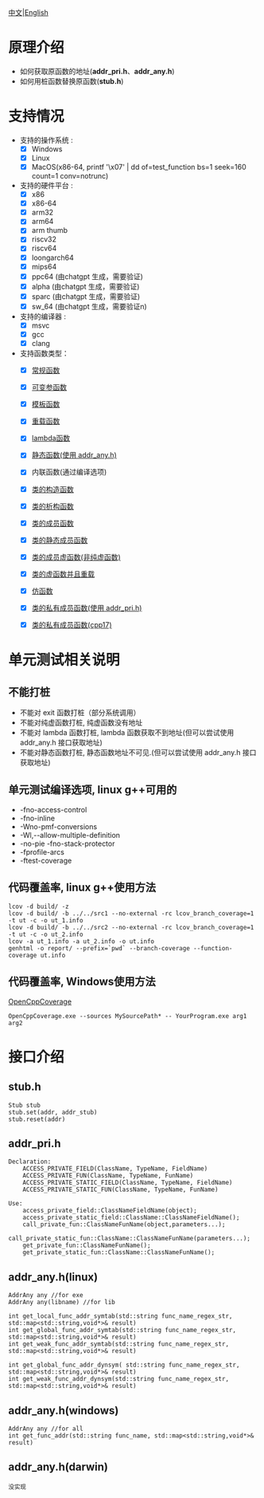 [中文](README_zh.md)|[English](README.md)

# 原理介绍

- 如何获取原函数的地址(**addr_pri.h**、**addr_any.h**)
- 如何用桩函数替换原函数(**stub.h**)

# 支持情况
- 支持的操作系统 :
  * [x] Windows
  * [x] Linux
  * [x] MacOS(x86-64, printf '\x07' | dd of=test_function bs=1 seek=160 count=1 conv=notrunc)

- 支持的硬件平台 :
  * [x] x86
  * [x] x86-64
  * [x] arm32
  * [x] arm64
  * [x] arm thumb
  * [x] riscv32
  * [x] riscv64
  * [x] loongarch64
  * [x] mips64
  * [x] ppc64 (由chatgpt 生成，需要验证)
  * [x] alpha (由chatgpt 生成，需要验证)
  * [x] sparc (由chatgpt 生成，需要验证)
  * [x] sw_64 (由chatgpt 生成，需要验证n)

- 支持的编译器 : 
  * [x] msvc
  * [x] gcc
  * [x] clang

- 支持函数类型：
  * [x] [常规函数](test/test_function.cpp)
  * [x] [可变参函数](test/test_variadic_function.cpp)
  * [x] [模板函数](test/test_template_function_linux.cpp)
  * [x] [重载函数](test/test_overload_function_linux.cpp)
  * [x] [lambda函数](test/test_addr_lambda_linux.cpp)
  * [x] [静态函数(使用 addr_any.h)](test/test_addr_any_linux.cpp)
  * [x] 内联函数(通过编译选项)
  * [x] [类的构造函数](test/test_constructor_function_linux.cpp)
  * [x] [类的析构函数](test/test_dtor_function_linux.cpp)
  * [x] [类的成员函数](test/test_object_member_function_linux.cpp)
  * [x] [类的静态成员函数](test/test_class_member_function.cpp)
  * [x] [类的成员虚函数(非纯虚函数)](test/test_virtual_function_linux.cpp)
  * [x] [类的虚函数并且重载](test/test_virtual_overload_function_linux.cpp)
  * [x] [仿函数](test/test_functor_linux.cpp)
  * [x] [类的私有成员函数(使用 addr_pri.h)](test/test_private_member_function_linux.cpp)
  * [x] [类的私有成员函数(cpp17)](test_cpp17/test_private_member.cpp)


# 单元测试相关说明
## 不能打桩
- 不能对 exit 函数打桩（部分系统调用）
- 不能对纯虚函数打桩, 纯虚函数没有地址
- 不能对 lambda 函数打桩, lambda 函数获取不到地址(但可以尝试使用 addr_any.h 接口获取地址)
- 不能对静态函数打桩, 静态函数地址不可见.(但可以尝试使用 addr_any.h 接口获取地址)


## 单元测试编译选项, linux g++可用的
- -fno-access-control
- -fno-inline
- -Wno-pmf-conversions
- -Wl,--allow-multiple-definition
- -no-pie -fno-stack-protector
- -fprofile-arcs
- -ftest-coverage


## 代码覆盖率, linux g++使用方法
```
lcov -d build/ -z
lcov -d build/ -b ../../src1 --no-external -rc lcov_branch_coverage=1 -t ut -c -o ut_1.info
lcov -d build/ -b ../../src2 --no-external -rc lcov_branch_coverage=1 -t ut -c -o ut_2.info
lcov -a ut_1.info -a ut_2.info -o ut.info
genhtml -o report/ --prefix=`pwd` --branch-coverage --function-coverage ut.info
```
## 代码覆盖率, Windows使用方法
 [OpenCppCoverage](https://github.com/OpenCppCoverage/OpenCppCoverage)
```
OpenCppCoverage.exe --sources MySourcePath* -- YourProgram.exe arg1 arg2
```

# 接口介绍

## stub.h
```
Stub stub
stub.set(addr, addr_stub)
stub.reset(addr)
```

## addr_pri.h
```
Declaration:
    ACCESS_PRIVATE_FIELD(ClassName, TypeName, FieldName)
    ACCESS_PRIVATE_FUN(ClassName, TypeName, FunName)
    ACCESS_PRIVATE_STATIC_FIELD(ClassName, TypeName, FieldName)
    ACCESS_PRIVATE_STATIC_FUN(ClassName, TypeName, FunName)

Use:
    access_private_field::ClassNameFieldName(object);
    access_private_static_field::ClassName::ClassNameFieldName();
    call_private_fun::ClassNameFunName(object,parameters...);
    call_private_static_fun::ClassName::ClassNameFunName(parameters...);
    get_private_fun::ClassNameFunName();
    get_private_static_fun::ClassName::ClassNameFunName();
```

## addr_any.h(linux)
```
AddrAny any //for exe
AddrAny any(libname) //for lib

int get_local_func_addr_symtab(std::string func_name_regex_str, std::map<std::string,void*>& result)
int get_global_func_addr_symtab(std::string func_name_regex_str, std::map<std::string,void*>& result)
int get_weak_func_addr_symtab(std::string func_name_regex_str, std::map<std::string,void*>& result)

int get_global_func_addr_dynsym( std::string func_name_regex_str, std::map<std::string,void*>& result)
int get_weak_func_addr_dynsym(std::string func_name_regex_str, std::map<std::string,void*>& result)

```
## addr_any.h(windows)
```
AddrAny any //for all
int get_func_addr(std::string func_name, std::map<std::string,void*>& result)
```
## addr_any.h(darwin)
```
没实现
```


